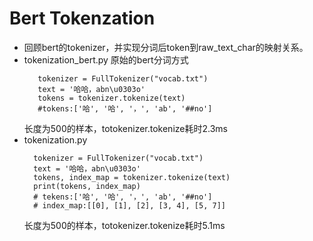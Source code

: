 # Bert Tokenzation
 - 回顾bert的tokenizer，并实现分词后token到raw_text_char的映射关系。
 - tokenization_bert.py 原始的bert分词方式
   ```
      tokenizer = FullTokenizer("vocab.txt")
      text = '哈哈，abn\u0303o'
      tokens = tokenizer.tokenize(text)
      #tokens:['哈', '哈', '，', 'ab', '##no']
   ```
   长度为500的样本，totokenizer.tokenize耗时2.3ms
 - tokenization.py 
   ```
     tokenizer = FullTokenizer("vocab.txt")
     text = '哈哈，abn\u0303o'
     tokens, index_map = tokenizer.tokenize(text)
     print(tokens, index_map)
     # tekens:['哈', '哈', '，', 'ab', '##no']
     # index_map:[[0], [1], [2], [3, 4], [5, 7]]
   ```
   长度为500的样本，totokenizer.tokenize耗时5.1ms